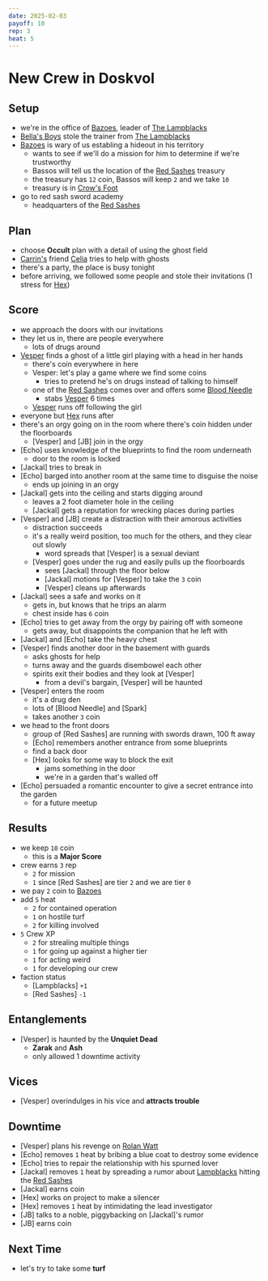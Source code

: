 ```yaml
---
date: 2025-02-03
payoff: 10
rep: 3
heat: 5
---
```

# New Crew in Doskvol

## Setup
- we're in the office of [Bazoes](bazoes.md), leader of [The Lampblacks](lampblacks.md)
- [Bella's Boys](bellas-boys.md) stole the trainer from [The Lampblacks](lampblacks.md)
- [Bazoes](bazoes.md) is wary of us establing a hideout in his territory
  - wants to see if we'll do a mission for him to determine if we're trustworthy
  - Bassos will tell us the location of the [Red Sashes](red-sashes.md) treasury
  - the treasury has `12` coin, Bassos will keep `2` and we take `10`
  - treasury is in [Crow's Foot](crows-foot.md)
- go to red sash sword academy
  - headquarters of the [Red Sashes](red-sashes.md)

## Plan
- choose **Occult** plan with a detail of using the ghost field
- [Carrin's](carrin-mercer.md) friend [Celia](celia.md) tries to help with ghosts
- there's a party, the place is busy tonight
- before arriving, we followed some people and stole their invitations (1 stress for [Hex](willem-cash.md))

## Score
- we approach the doors with our invitations
- they let us in, there are people everywhere
  - lots of drugs around
- [Vesper](carrin-mercer.md) finds a ghost of a little girl playing with a head in her hands
  - there's coin everywhere in here
  - Vesper: let's play a game where we find some coins
    - tries to pretend he's on drugs instead of talking to himself
  - one of the [Red Sashes](red-sashes.md) comes over and offers some [Blood Needle](blood-needle.md)
    - stabs [Vesper](carrin-mercer.md) 6 times
  - [Vesper](carrin-mercer.md) runs off following the girl
- everyone but [Hex](willem-cash.md) runs after
- there's an orgy going on in the room where there's coin hidden under the floorboards
  - [Vesper] and [JB] join in the orgy
- [Echo] uses knowledge of the blueprints to find the room underneath
  - door to the room is locked
- [Jackal] tries to break in
- [Echo] barged into another room at the same time to disguise the noise
  - ends up joining in an orgy
- [Jackal] gets into the ceiling and starts digging around
  - leaves a 2 foot diameter hole in the ceiling
  - [Jackal] gets a reputation for wrecking places during parties
- [Vesper] and [JB] create a distraction with their amorous activities
  - distraction succeeds
  - it's a really weird position, too much for the others, and they clear out slowly
    - word spreads that [Vesper] is a sexual deviant
  - [Vesper] goes under the rug and easily pulls up the floorboards
    - sees [Jackal] through the floor below
    - [Jackal] motions for [Vesper] to take the `3` coin
    - [Vesper] cleans up afterwards
- [Jackal] sees a safe and works on it
  - gets in, but knows that he trips an alarm
  - chest inside has `6` coin
- [Echo] tries to get away from the orgy by pairing off with someone
  - gets away, but disappoints the companion that he left with
- [Jackal] and [Echo] take the heavy chest
- [Vesper] finds another door in the basement with guards
  - asks ghosts for help
  - turns away and the guards disembowel each other
  - spirits exit their bodies and they look at [Vesper]
    - from a devil's bargain, [Vesper] will be haunted
- [Vesper] enters the room
  - it's a drug den
  - lots of [Blood Needle] and [Spark]
  - takes another `3` coin
- we head to the front doors
  - group of [Red Sashes] are running with swords drawn, 100 ft away
  - [Echo] remembers another entrance from some blueprints
  - find a back door
  - [Hex] looks for some way to block the exit
    - jams something in the door
    - we're in a garden that's walled off
- [Echo] persuaded a romantic encounter to give a secret entrance into the garden
  - for a future meetup

## Results
- we keep `10` coin
  - this is a **Major Score**
- crew earns `3` rep
  - `2` for mission
  - `1` since [Red Sashes] are tier `2` and we are tier `0`
- we pay `2` coin to [Bazoes](bazoes.md)
- add `5` heat
  - `2` for contained operation
  - `1` on hostile turf
  - `2` for killing involved
- `5` Crew XP
  - `2` for strealing multiple things
  - `1` for going up against a higher tier
  - `1` for acting weird
  - `1` for developing our crew
- faction status
  - [Lampblacks] `+1`
  - [Red Sashes] `-1`

## Entanglements
- [Vesper] is haunted by the **Unquiet Dead**
  - **Zarak** and **Ash**
  - only allowed 1 downtime activity

## Vices
- [Vesper] overindulges in his vice and **attracts trouble**

## Downtime
- [Vesper] plans his revenge on [Rolan Watt](rolan-watt.md)
- [Echo] removes `1` heat by bribing a blue coat to destroy some evidence
- [Echo] tries to repair the relationship with his spurned lover
- [Jackal] removes `1` heat by spreading a rumor about [Lampblacks](lampblacks.md) hitting the [Red Sashes](red-sashes.md)
- [Jackal] earns coin
- [Hex] works on project to make a silencer
- [Hex] removes `1` heat by intimidating the lead investigator
- [JB] talks to a noble, piggybacking on [Jackal]'s rumor
- [JB] earns coin

## Next Time
- let's try to take some **turf**
